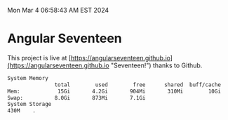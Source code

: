 Mon Mar  4 06:58:43 AM EST 2024

# Angular Seventeen


This project is live at [https://angularseventeen.github.io](https://angularseventeen.github.io "Seventeen!") thanks to Github.

```bash
System Memory
               total        used        free      shared  buff/cache   available
Mem:            15Gi       4.2Gi       904Mi       310Mi        10Gi        11Gi
Swap:          8.0Gi       873Mi       7.1Gi
System Storage
430M	.
```
